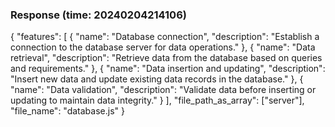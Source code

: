 ### Response (time: 20240204214106)

{
  "features": [
    {
      "name": "Database connection",
      "description": "Establish a connection to the database server for data operations."
    },
    {
      "name": "Data retrieval",
      "description": "Retrieve data from the database based on queries and requirements."
    },
    {
      "name": "Data insertion and updating",
      "description": "Insert new data and update existing data records in the database."
    },
    {
      "name": "Data validation",
      "description": "Validate data before inserting or updating to maintain data integrity."
    }
  ],
  "file_path_as_array": ["server"],
  "file_name": "database.js"
}